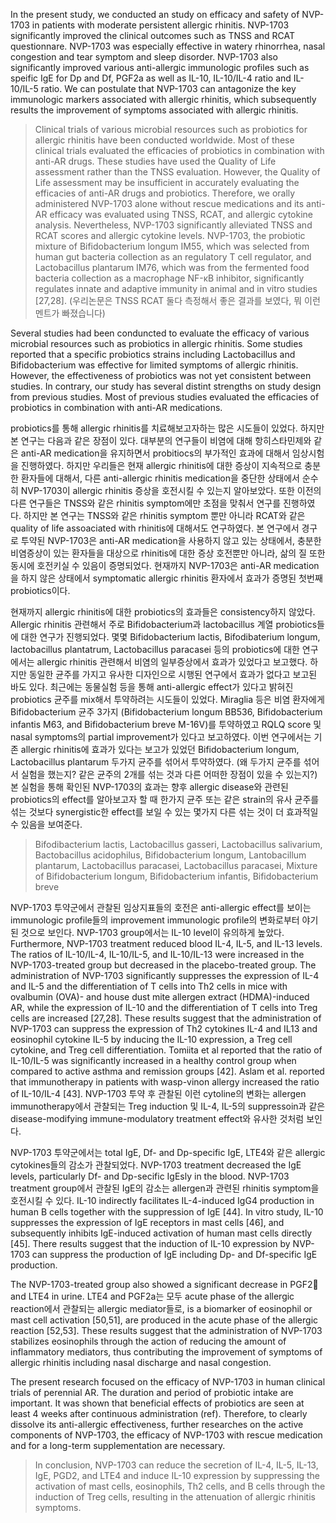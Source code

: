 In the present study, we conducted an study on efficacy and safety of NVP-1703 in patients with moderate persistent allergic rhinitis. NVP-1703 significantly improved the clinical outcomes such as TNSS and RCAT questionnare. NVP-1703 was especially effective in watery rhinorrhea, nasal congestion and tear symptom and sleep disorder. NVP-1703 also significantly improved various anti-allergic immunologic profiles such as speific IgE for Dp and Df, PGF2a as well as IL-10, IL-10/IL-4 ratio and IL-10/IL-5 ratio. We can postulate that NVP-1703 can antagonize the key immunologic markers associated with allergic rhinitis, which subsequently results the improvement of symptoms associated with allergic rhinitis.

> Clinical trials of various microbial resources such as probiotics for allergic rhinitis have been conducted worldwide. Most of these clinical trials evaluated the efficacies of probiotics in combination with anti-AR drugs. These studies have used the Quality of Life assessment rather than the TNSS evaluation. However, the Quality of Life assessment may be insufficient in accurately evaluating the efficacies of anti-AR drugs and probiotics. Therefore, we orally administered NVP-1703 alone without rescue medications and its anti-AR efficacy was evaluated using TNSS, RCAT, and allergic cytokine analysis. Nevertheless, NVP-1703 significantly alleviated TNSS and RCAT scores and allergic cytokine levels. NVP-1703, the probiotic mixture of Bifidobacterium longum IM55, which was selected from human gut bacteria collection as an regulatory T cell regulator, and Lactobacillus plantarum IM76, which was from the fermented food bacteria collection as a macrophage NF-κB inhibitor, significantly regulates innate and adaptive immunity in animal and in vitro studies [27,28]. (우리논문은 TNSS RCAT 둘다 측정해서 좋은 결과를 보였다, 뭐 이런 멘트가 빠졌습니다)

Several studies had been conduncted to evaluate the efficacy of various microbial resources such as probiotics in allergic rhinitis. Some studies reported that a specific probiotics strains including Lactobacillus and Bifidobacterium was effective for limited symptoms of allergic rhinitis. However, the effectiveness of probiotics was not yet consistent between studies. In contrary, our study has several distint strengths on study design from previous studies. Most of previous studies evaluated the efficacies of probiotics in combination with anti-AR medications. 



probiotics를 통해 allergic rhinitis를 치료해보고자하는 많은 시도들이 있었다. 하지만 본 연구는 다음과 같은 장점이 있다. 대부분의 연구들이 비염에 대해 항히스타민제와 같은 anti-AR medication을 유지하면서 probitiocs의 부가적인 효과에 대해서 임상시험을 진행하였다. 하지만 우리들은 현재 allergic rhinitis에 대한 증상이 지속적으로 충분한 환자들에 대해서, 다른 anti-allergic rhinitis medication을 중단한 상태에서 순수히 NVP-1703이 allergic rhinitis 증상을 호전시킬 수 있는지 알아보았다. 또한 이전의 다른 연구들은 TNSS와 같은 rhinitis symptom에만 초점을 맞춰서 연구를 진행하였다. 하지만 본 연구는 TNSS와 같은 rhinitis symptom 뿐만 아니라 RCAT와 같은 quality of life assoaciated with rhinitis에 대해서도 연구하였다. 본 연구에서 경구로 투약된 NVP-1703은 anti-AR medication을 사용하지 않고 있는 상태에서, 충분한 비염증상이 있는 환자들을 대상으로 rhinitis에 대한 증상 호전뿐만 아니라, 삶의 질 또한 동시에 호전키실 수 있음이 증명되었다. 현재까지 NVP-1703은 anti-AR medication을 하지 않은 상태에서 symptomatic allergic rhinitis 환자에서 효과가 증명된 첫번째 probiotics이다. 

현재까지 allergic rhinitis에 대한 probiotics의 효과들은 consistency하지 않았다. Allergic rhinitis 관련해서 주로 Bifidobacterium과 lactobacillus 계열 probiotics들에 대한 연구가 진행되었다. 몇몇 Bifidobacterium lactis, Bifodibaterium longum, lactobacillus plantatrum, Lactobacillus paracasei 등의 probiotics에 대한 연구에서는 allergic rhinitis 관련해서 비염의 일부증상에서 효과가 있었다고 보고했다. 하지만 동일한 균주를 가지고 유사한 디자인으로 시행된 연구에서 효과가 없다고 보고된 바도 있다. 최근에는 동물실험 등을 통해 anti-allergic effect가 있다고 밝혀진 probiotics 균주를 mix해서 투약하려는 시도들이 있었다. Miraglia 등은 비염 환자에게 Bifidobacterium 균주 3가지 (Bifidobacterium longum BB536, Bifidobacterium infantis M63, and Bifidobacterium breve M-16V)를 투약하였고 RQLQ score 및 nasal symptoms의 partial improvement가 있다고 보고하였다. 이번 연구에서는 기존 allergic rhinitis에 효과가 있다는 보고가 있었던 Bifidobacterium longum, Lactobacillus plantarum 두가지 균주를 섞어서 투약하였다. (왜 두가지 균주를 섞어서 실험을 했는지? 같은 균주의 2개를 섞는 것과 다른 어떠한 장점이 있을 수 있는지?)
본 실험을 통해 확인된 NVP-1703의 효과는 향후 allergic disease와 관련된 probiotics의 effect를 알아보고자 할 때 한가지 균주 또는 같은 strain의 유사 균주를 섞는 것보다 synergistic한 effect를 보일 수 있는 몇가지 다른 섞는 것이 더 효과적일 수 있음을 보여준다. 

> Bifodibacterium lactis, Lactobacillus gasseri, Lactobacillus salivarium, Bactobacillus acidophilus, Bifidobacterium longum, Lantobacillum plantarum, Lactobacillus paracasei, Lactobacillus paracasei, 
> Mixture of Bifidobacterium longum, Bifidobacterium infantis, Bifidobacterium breve 

NVP-1703 투약군에서 관찰된 임상지표들의 호전은 anti-allergic effect를 보이는 immunologic profile들의 improvement immunologic profile의 변화로부터 야기된 것으로 보인다. NVP-1703 group에서는 IL-10 level이 유의하게 높았다. Furthermore, NVP-1703 treatment reduced blood IL-4, IL-5, and IL-13 levels. The ratios of IL-10/IL-4, IL-10/IL-5, and IL-10/IL-13 were increased in the NVP-1703-treated group but decreased in the placebo-treated group. The administration of NVP-1703 significantly suppresses the expression of IL-4 and IL-5 and the differentiation of T cells into Th2 cells in mice with ovalbumin (OVA)- and house dust mite allergen extract (HDMA)-induced AR, while the expression of IL-10 and the differentiation of T cells into Treg cells are increased [27,28]. These results suggest that the administration of NVP-1703 can suppress the expression of Th2 cytokines IL-4 and IL13 and eosinophil cytokine IL-5 by inducing the IL-10 expression, a Treg cell cytokine, and Treg cell differentiation. Tomiita et al reported that the ratio of IL-10/IL-5 was significantly increased in a healthy control group when compared to active asthma and remission groups [42]. Aslam et al. reported that immunotherapy in patients with wasp-vinon allergy increased the ratio of IL-10/IL-4 [43]. NVP-1703 투약 후 관찰된 이런 cytoline의 변화는 allergen immunotherapy에서 관찰되는 Treg induction 및 IL-4, IL-5의 suppressoin과 같은 disease-modifying immune-modulatory treatment effect와 유사한 것처럼 보인다.  

NVP-1703 투약군에서는 total IgE, Df- and Dp-specific IgE, LTE4와 같은 allergic cytokines들의 감소가 관찰되었다. 
NVP-1703 treatment decreased the IgE levels, particularly Df- and Dp-secific IgEsly in the blood. 
NVP-1703 treatment group에서 관찰된 IgE의 감소는 allergen과 관련된 rhinitis symptom을 호전시킬 수 있다. 
IL-10 indirectly facilitates IL-4-induced IgG4 production in human B cells together with the suppression of IgE [44]. 
In vitro study, IL-10  suppresses the expression of IgE receptors in mast cells [46], and subsequently inhibits IgE-induced activation of human mast cells directly [45]. There results suggest that the induction of IL-10 expression by NVP-1703 can suppress the production of IgE including Dp- and Df-specific IgE production. 

The NVP-1703-treated group also showed a significant decrease in PGF2 and LTE4 in urine. LTE4 and PGF2a는 모두 acute phase of the allergic reaction에서 관찰되는 allergic mediator들로, is a biomarker of eosinophil or mast cell activation [50,51], are produced in the acute phase of the allergic reaction [52,53]. These results suggest that the administration of NVP-1703 stabilizes eosinophils through the action of reducing the amount of inflammatory mediators, thus contributing the improvement of symptoms of allergic rhinitis including nasal discharge and nasal congestion. 

The present research focused on the efficacy of NVP-1703 in human clinical trials of perennial AR. The duration and period of probiotic intake are important. 
It was shown that beneficial effects of probiotics are seen at least 4 weeks after continuous administration (ref). Therefore, to clearly dissolve its anti-allergic effectiveness, further researches on the active components of NVP-1703, the efficacy of NVP-1703 with rescue medication and for a long-term supplementation are necessary.

> In conclusion, NVP-1703 can reduce the secretion of IL-4, IL-5, IL-13, IgE, PGD2, and LTE4 and induce IL-10 expression by suppressing the activation of mast cells, eosinophils, Th2 cells, and B cells through the induction of Treg cells, resulting in the attenuation of allergic rhinitis symptoms.
